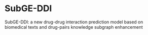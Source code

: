 # SubGE-DDI
SubGE-DDI: a new drug-drug interaction prediction model based on biomedical texts and drug-pairs knowledge subgraph enhancement
